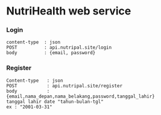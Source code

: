 # NutriHealth web service

<h3>Login</h3>

```
content-type  : json
POST          : api.nutripal.site/login
body          : {email, password}
```

<h3>Register</h3>

```
Content-type   : json
POST           : api.nutripal.site/register
body           : {email,nama_depan,nama_belakang,password,tanggal_lahir}
tanggal lahir date "tahun-bulan-tgl"
ex : "2001-03-31"
```

